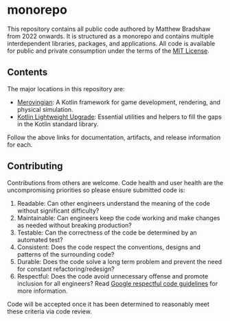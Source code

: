 # monorepo

This repository contains all public code authored by Matthew Bradshaw from 2022 onwards. It is structured as a monorepo and contains multiple interdependent libraries, packages, and applications. All code is available for public and private consumption under the terms of the [MIT License](LICENSE).

## Contents

The major locations in this repository are:

- [Merovingian](https://github.com/matthewbradshaw-io/monorepo/tree/main/java/io/matthewbradshaw/merovingian): A Kotlin framework for game development, rendering, and physical simulation.
- [Kotlin Lightweight Upgrade](https://github.com/matthewbradshaw-io/monorepo/tree/main/java/io/matthewbradshaw/klu): Essential utilities and helpers to fill the gaps in the Kotlin standard library.

Follow the above links for documentation, artifacts, and release information for each.

## Contributing

Contributions from others are welcome. Code health and user health are the uncompromising priorities so please ensure submitted code is:

1. Readable: Can other engineers understand the meaning of the code without significant difficulty?
2. Maintainable: Can engineers keep the code working and make changes as needed without breaking production?
3. Testable: Can the correctness of the code be determined by an automated test?
4. Consistent: Does the code respect the conventions, designs and patterns of the surrounding code?
5. Durable: Does the code solve a long term problem and prevent the need for constant refactoring/redesign?
6. Respectful: Does the code avoid unnecessary offense and promote inclusion for all engineers? Read [Google respectful code guidelines](https://opensource.google/documentation/reference/respectfulcode) for more information.

Code will be accepted once it has been determined to reasonably meet these criteria via code review.